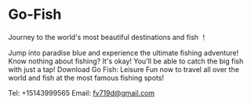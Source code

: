 # Go-Fish

Journey to the world's most beautiful destinations and fish ！

Jump into paradise blue and experience the ultimate fishing adventure!
Know nothing about fishing? It's okay! You'll be able to catch the big fish with just a tap!
Download Go Fish: Leisure Fun now to travel all over the world and fish at the most famous fishing spots!

Tel: +15143999565
Email: fv719d@gmail.com
